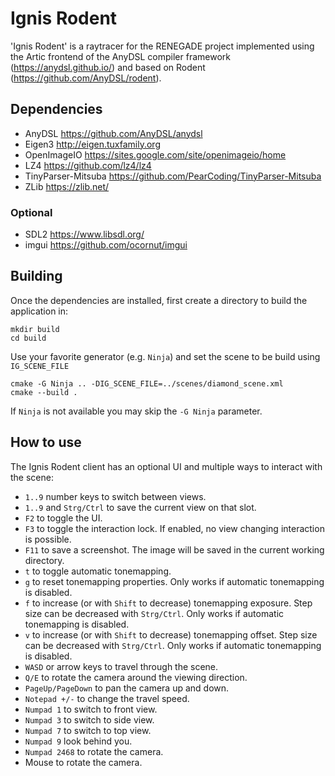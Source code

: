 # Ignis Rodent

'Ignis Rodent' is a raytracer for the RENEGADE project implemented using the Artic frontend of the AnyDSL compiler framework (https://anydsl.github.io/) and based on Rodent (https://github.com/AnyDSL/rodent).

## Dependencies

 - AnyDSL <https://github.com/AnyDSL/anydsl>
 - Eigen3 <http://eigen.tuxfamily.org>
 - OpenImageIO <https://sites.google.com/site/openimageio/home>
 - LZ4 <https://github.com/lz4/lz4>
 - TinyParser-Mitsuba <https://github.com/PearCoding/TinyParser-Mitsuba>
 - ZLib <https://zlib.net/>

### Optional

 - SDL2 <https://www.libsdl.org/>
 - imgui <https://github.com/ocornut/imgui>

## Building

Once the dependencies are installed, first create a directory to build the application in:

    mkdir build
    cd build

Use your favorite generator (e.g. `Ninja`) and set the scene to be build using `IG_SCENE_FILE`

    cmake -G Ninja .. -DIG_SCENE_FILE=../scenes/diamond_scene.xml
    cmake --build .

If `Ninja` is not available you may skip the `-G Ninja` parameter.

## How to use

The Ignis Rodent client has an optional UI and multiple ways to interact with the scene:

 - `1..9` number keys to switch between views.
 - `1..9` and `Strg/Ctrl` to save the current view on that slot.
 - `F2` to toggle the UI.
 - `F3` to toggle the interaction lock. If enabled, no view changing interaction is possible.
 - `F11` to save a screenshot. The image will be saved in the current working directory.
 - `t` to toggle automatic tonemapping.
 - `g` to reset tonemapping properties. Only works if automatic tonemapping is disabled.
 - `f` to increase (or with `Shift` to decrease) tonemapping exposure. Step size can be decreased with `Strg/Ctrl`. Only works if automatic tonemapping is disabled.
 - `v` to increase (or with `Shift` to decrease) tonemapping offset. Step size can be decreased with `Strg/Ctrl`. Only works if automatic tonemapping is disabled.
 - `WASD` or arrow keys to travel through the scene.
 - `Q/E` to rotate the camera around the viewing direction. 
 - `PageUp/PageDown` to pan the camera up and down. 
 - `Notepad +/-` to change the travel speed.
 - `Numpad 1` to switch to front view.
 - `Numpad 3` to switch to side view.
 - `Numpad 7` to switch to top view.
 - `Numpad 9` look behind you.
 - `Numpad 2468` to rotate the camera.
 - Mouse to rotate the camera.
